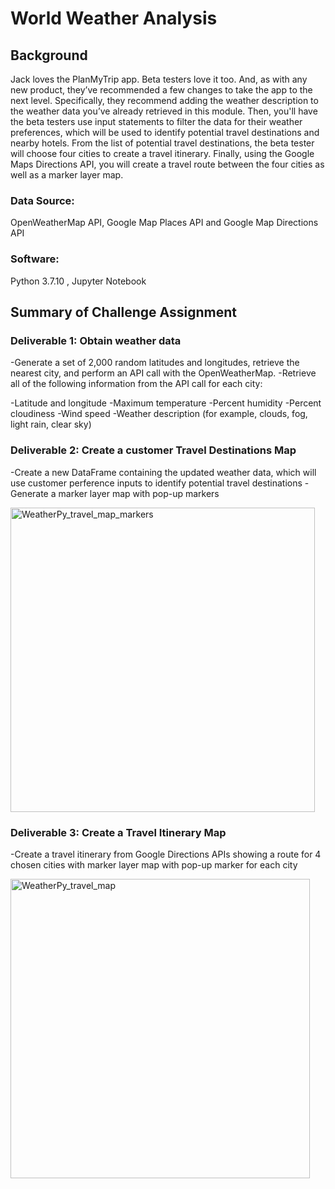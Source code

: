 # **World Weather Analysis**

## **Background**
Jack loves the PlanMyTrip app. Beta testers love it too. And, as with any new product, they’ve recommended a few changes to take the app to the next level. Specifically, they recommend adding the weather description to the weather data you’ve already retrieved in this module. Then, you'll have the beta testers use input statements to filter the data for their weather preferences, which will be used to identify potential travel destinations and nearby hotels. From the list of potential travel destinations, the beta tester will choose four cities to create a travel itinerary. Finally, using the Google Maps Directions API, you will create a travel route between the four cities as well as a marker layer map.

### **Data Source:**
OpenWeatherMap API, Google Map Places API and Google Map Directions API

### **Software:**
Python 3.7.10 , Jupyter Notebook

## **Summary of Challenge Assignment**

### Deliverable 1: Obtain weather data
-Generate a set of 2,000 random latitudes and longitudes, retrieve the nearest city, and perform an API call with the OpenWeatherMap. 
-Retrieve all of the following information from the API call for each city:

  -Latitude and longitude
  -Maximum temperature
  -Percent humidity
  -Percent cloudiness
  -Wind speed
  -Weather description (for example, clouds, fog, light rain, clear sky)
  
### Deliverable 2: Create a customer Travel Destinations Map
-Create a new DataFrame containing the updated weather data, which will use customer perference inputs to identify potential travel destinations
-Generate a marker layer map with pop-up markers

<img width="487" alt="WeatherPy_travel_map_markers" src="https://user-images.githubusercontent.com/89538802/135737294-c56c1861-c6c5-454c-a505-a123358d2baa.PNG">


### Deliverable 3: Create a Travel Itinerary Map
-Create a travel itinerary from Google Directions APIs showing a route for 4 chosen cities with marker layer map with pop-up marker for each city

<img width="479" alt="WeatherPy_travel_map" src="https://user-images.githubusercontent.com/89538802/135737292-10e2ad35-3fc0-41b3-b082-3521dbdb1923.PNG">
